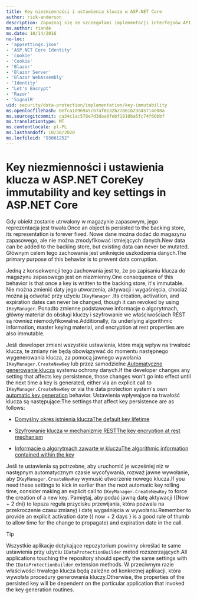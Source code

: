 ```yaml
---
title: Key niezmienności i ustawienia klucza w ASP.NET Core
author: rick-anderson
description: Zapoznaj się ze szczegółami implementacji interfejsów API niezmienności w kluczach ochrony danych ASP.NET Core.
ms.author: riande
ms.date: 10/14/2016
no-loc:
- 'appsettings.json'
- 'ASP.NET Core Identity'
- 'cookie'
- 'Cookie'
- 'Blazor'
- 'Blazor Server'
- 'Blazor WebAssembly'
- 'Identity'
- "Let's Encrypt"
- 'Razor'
- 'SignalR'
uid: security/data-protection/implementation/key-immutability
ms.openlocfilehash: 8efca1d96945cb7af0132b27801b23a45714e08a
ms.sourcegitcommit: ca34c1ac578e7d3daa0febf1810ba5fc74f60bbf
ms.translationtype: MT
ms.contentlocale: pl-PL
ms.lasthandoff: 10/30/2020
ms.locfileid: "93061252"
---
```

# <a name="key-immutability-and-key-settings-in-aspnet-core"></a><span data-ttu-id="a672a-103">Key niezmienności i ustawienia klucza w ASP.NET Core</span><span class="sxs-lookup"><span data-stu-id="a672a-103">Key immutability and key settings in ASP.NET Core</span></span>

<span data-ttu-id="a672a-104">Gdy obiekt zostanie utrwalony w magazynie zapasowym, jego reprezentacja jest trwała.</span><span class="sxs-lookup"><span data-stu-id="a672a-104">Once an object is persisted to the backing store, its representation is forever fixed.</span></span> <span data-ttu-id="a672a-105">Nowe dane można dodać do magazynu zapasowego, ale nie można zmodyfikować istniejących danych.</span><span class="sxs-lookup"><span data-stu-id="a672a-105">New data can be added to the backing store, but existing data can never be mutated.</span></span> <span data-ttu-id="a672a-106">Głównym celem tego zachowania jest uniknięcie uszkodzenia danych.</span><span class="sxs-lookup"><span data-stu-id="a672a-106">The primary purpose of this behavior is to prevent data corruption.</span></span>

<span data-ttu-id="a672a-107">Jedną z konsekwencji tego zachowania jest to, że po zapisaniu klucza do magazynu zapasowego jest on niezmienny.</span><span class="sxs-lookup"><span data-stu-id="a672a-107">One consequence of this behavior is that once a key is written to the backing store, it's immutable.</span></span> <span data-ttu-id="a672a-108">Nie można zmienić daty jego utworzenia, aktywacji i wygaśnięcia, chociaż można ją odwołać przy użyciu `IKeyManager` .</span><span class="sxs-lookup"><span data-stu-id="a672a-108">Its creation, activation, and expiration dates can never be changed, though it can revoked by using `IKeyManager`.</span></span> <span data-ttu-id="a672a-109">Ponadto zmienne podstawowe informacje o algorytmach, główny materiał do obsługi kluczy i szyfrowanie we właściwościach REST są również niemodyfikowalne.</span><span class="sxs-lookup"><span data-stu-id="a672a-109">Additionally, its underlying algorithmic information, master keying material, and encryption at rest properties are also immutable.</span></span>

<span data-ttu-id="a672a-110">Jeśli deweloper zmieni wszystkie ustawienia, które mają wpływ na trwałość klucza, te zmiany nie będą obowiązywać do momentu następnego wygenerowania klucza, za pomocą jawnego wywołania `IKeyManager.CreateNewKey` lub przez samodzielne [Automatyczne generowanie klucza](xref:security/data-protection/implementation/key-management#data-protection-implementation-key-management) systemu ochrony danych.</span><span class="sxs-lookup"><span data-stu-id="a672a-110">If the developer changes any setting that affects key persistence, those changes won't go into effect until the next time a key is generated, either via an explicit call to `IKeyManager.CreateNewKey` or via the data protection system's own [automatic key generation](xref:security/data-protection/implementation/key-management#data-protection-implementation-key-management) behavior.</span></span> <span data-ttu-id="a672a-111">Ustawienia wpływające na trwałość klucza są następujące:</span><span class="sxs-lookup"><span data-stu-id="a672a-111">The settings that affect key persistence are as follows:</span></span>

* [<span data-ttu-id="a672a-112">Domyślny okres istnienia klucza</span><span class="sxs-lookup"><span data-stu-id="a672a-112">The default key lifetime</span></span>](xref:security/data-protection/implementation/key-management#data-protection-implementation-key-management)

* [<span data-ttu-id="a672a-113">Szyfrowanie klucza w mechanizmie REST</span><span class="sxs-lookup"><span data-stu-id="a672a-113">The key encryption at rest mechanism</span></span>](xref:security/data-protection/implementation/key-encryption-at-rest)

* [<span data-ttu-id="a672a-114">Informacje o algorytmach zawarte w kluczu</span><span class="sxs-lookup"><span data-stu-id="a672a-114">The algorithmic information contained within the key</span></span>](xref:security/data-protection/configuration/overview#changing-algorithms-with-usecryptographicalgorithms)

<span data-ttu-id="a672a-115">Jeśli te ustawienia są potrzebne, aby uruchomić je wcześniej niż w następnym automatycznym czasie wycofywania, rozważ jawne wywołanie, aby `IKeyManager.CreateNewKey` wymusić utworzenie nowego klucza.</span><span class="sxs-lookup"><span data-stu-id="a672a-115">If you need these settings to kick in earlier than the next automatic key rolling time, consider making an explicit call to `IKeyManager.CreateNewKey` to force the creation of a new key.</span></span> <span data-ttu-id="a672a-116">Pamiętaj, aby podać jawną datę aktywacji ({Now + 2 dni} to lepsza reguła przycisku przewijania, która pozwala na przekroczenie czasu zmiany) i datę wygaśnięcia w wywołaniu.</span><span class="sxs-lookup"><span data-stu-id="a672a-116">Remember to provide an explicit activation date ({ now + 2 days } is a good rule of thumb to allow time for the change to propagate) and expiration date in the call.</span></span>

>[!TIP]
> <span data-ttu-id="a672a-117">Wszystkie aplikacje dotykające repozytorium powinny określać te same ustawienia przy użyciu `IDataProtectionBuilder` metod rozszerzających.</span><span class="sxs-lookup"><span data-stu-id="a672a-117">All applications touching the repository should specify the same settings with the `IDataProtectionBuilder` extension methods.</span></span> <span data-ttu-id="a672a-118">W przeciwnym razie właściwości trwałego klucza będą zależne od konkretnej aplikacji, która wywołała procedury generowania kluczy.</span><span class="sxs-lookup"><span data-stu-id="a672a-118">Otherwise, the properties of the persisted key will be dependent on the particular application that invoked the key generation routines.</span></span>
